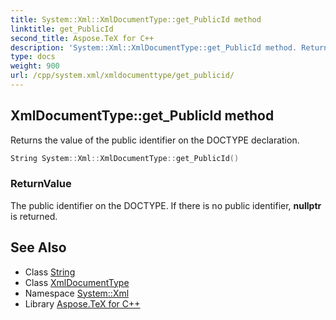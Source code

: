 ```yaml
---
title: System::Xml::XmlDocumentType::get_PublicId method
linktitle: get_PublicId
second_title: Aspose.TeX for C++
description: 'System::Xml::XmlDocumentType::get_PublicId method. Returns the value of the public identifier on the DOCTYPE declaration in C++.'
type: docs
weight: 900
url: /cpp/system.xml/xmldocumenttype/get_publicid/
---
```

## XmlDocumentType::get_PublicId method


Returns the value of the public identifier on the DOCTYPE declaration.

```cpp
String System::Xml::XmlDocumentType::get_PublicId()
```


### ReturnValue

The public identifier on the DOCTYPE. If there is no public identifier, **nullptr** is returned.

## See Also

* Class [String](../../../system/string/)
* Class [XmlDocumentType](../)
* Namespace [System::Xml](../../)
* Library [Aspose.TeX for C++](../../../)
